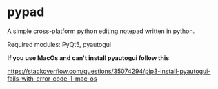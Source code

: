 # pypad
A simple cross-platform python editing notepad written in python.

Required modules: PyQt5, pyautogui

**If you use MacOs and can't install pyautogui follow this**

https://stackoverflow.com/questions/35074294/pip3-install-pyautogui-fails-with-error-code-1-mac-os
